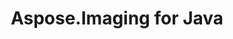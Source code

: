 ---
title: Aspose.Imaging for Java
type: docs
weight: 11
url: /java/
keywords: 
description: 
is_root: true
---
